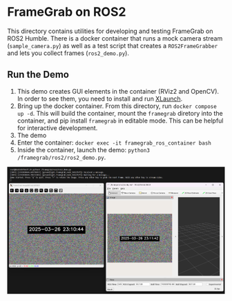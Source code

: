 # FrameGrab on ROS2

This directory contains utilities for developing and testing FrameGrab on ROS2 Humble. There is a docker container that runs a mock camera stream (`sample_camera.py`) as well as a test script that creates a `ROS2FrameGrabber` and lets you collect frames (`ros2_demo.py`).

## Run the Demo
1. This demo creates GUI elements in the container (RViz2 and OpenCV). In order to see them, you need to install and run [XLaunch](https://sourceforge.net/projects/vcxsrv/).
1. Bring up the docker container. From this directory, run `docker compose up -d`. This will build the container, mount the `framegrab` diretory into the container, and pip install `framegrab` in editable mode. This can be helpful for interactive development.
1. The demo 
1. Enter the container: `docker exec -it framegrab_ros_container bash`
1. Inside the container, launch the demo: `python3 /framegrab/ros2/ros2_demo.py`.

![FrameGrab on ROS2 Demo](assets/ros2_demo.png)

